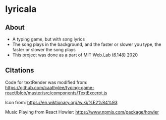 # lyricala

## About

- A typing game, but with song lyrics
- The song plays in the background, and the faster or slower you type, the faster or slower the song plays
- This project was done as a part of MIT Web.Lab (6.148) 2020

## CItations

Code for textRender was modified from: https://github.com/caathylee/typing-game-react/blob/master/src/components/TextExcerpt.js

Icon from: https://en.wiktionary.org/wiki/%E2%84%93

Music Playing from React Howler: https://www.npmjs.com/package/howler

